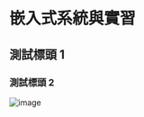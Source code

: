 # 嵌入式系統與實習
## 測試標頭 1
### 測試標頭 2
![image](https://user-images.githubusercontent.com/31268069/130341264-99c9e0f1-d8c5-4759-9ad5-bd51ecb31463.png)
